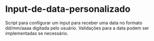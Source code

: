# Input-de-data-personalizado
Script para configurar um input para receber uma data no formato dd/mm/aaaa digitada pelo usuário. Validações para a data podem ser implementadas se necessário.

